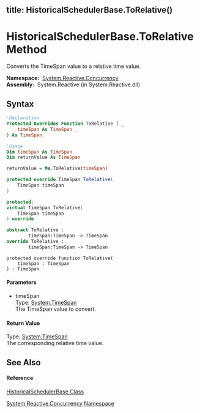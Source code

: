 title: HistoricalSchedulerBase.ToRelative()
---
# HistoricalSchedulerBase.ToRelative Method

Converts the TimeSpan value to a relative time value.

**Namespace:**  [System.Reactive.Concurrency](System.Reactive.Concurrency\System.Reactive.Concurrency.md)  
**Assembly:**  System.Reactive (in System.Reactive.dll)

## Syntax

```vb
'Declaration
Protected Overrides Function ToRelative ( _
    timeSpan As TimeSpan _
) As TimeSpan
```

```vb
'Usage
Dim timeSpan As TimeSpan
Dim returnValue As TimeSpan

returnValue = Me.ToRelative(timeSpan)
```

```csharp
protected override TimeSpan ToRelative(
    TimeSpan timeSpan
)
```

```c++
protected:
virtual TimeSpan ToRelative(
    TimeSpan timeSpan
) override
```

```fsharp
abstract ToRelative : 
        timeSpan:TimeSpan -> TimeSpan 
override ToRelative : 
        timeSpan:TimeSpan -> TimeSpan 
```

```jscript
protected override function ToRelative(
    timeSpan : TimeSpan
) : TimeSpan
```

#### Parameters

- timeSpan  
  Type: [System.TimeSpan](https://msdn.microsoft.com/en-us/library/269ew577)  
  The TimeSpan value to convert.

#### Return Value

Type: [System.TimeSpan](https://msdn.microsoft.com/en-us/library/269ew577)  
The corresponding relative time value.

## See Also

#### Reference

[HistoricalSchedulerBase Class](HistoricalSchedulerBase\HistoricalSchedulerBase.md)

[System.Reactive.Concurrency Namespace](System.Reactive.Concurrency\System.Reactive.Concurrency.md)
